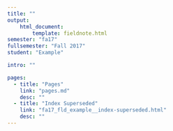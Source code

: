 ```yaml
---
title: ""
output:
    html_document:
        template: fieldnote.html
semester: "fa17"
fullsemester: "Fall 2017"
student: "Example"

intro: ""

pages:
  - title: "Pages"
    link: "pages.md"
    desc: ""
  - title: "Index Superseded"
    link: "fa17_fld_example__index-superseded.html"
    desc: ""
---
```

